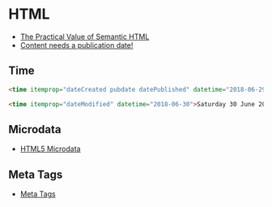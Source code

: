 # HTML

* [The Practical Value of Semantic HTML](https://www.brucelawson.co.uk/2018/the-practical-value-of-semantic-html/)
* [Content needs a publication date!](https://www.brucelawson.co.uk/2018/content-needs-a-publication-date/)

## Time

```html
<time itemprop="dateCreated pubdate datePublished" datetime="2018-06-29">Friday 29 June 2018</time>

<time itemprop="dateModified" datetime="2018-06-30">Saturday 30 June 2018</time>
```

## Microdata

* [HTML5 Microdata](https://html.spec.whatwg.org/multipage/#toc-microdata)

## Meta Tags

* [Meta Tags](https://metatags.io/)